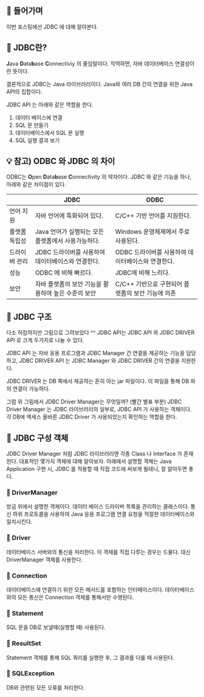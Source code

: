 ## 📢 들어가며

이번 포스팅에선 JDBC 에 대해 알아본다.

## 🤝 JDBC란?

**J**ava **D**ata**b**ase **C**onnectiviy 의 줄임말이다.
직역하면, 자바 데이터베이스 연결성이란 뜻이다.

결론적으로 JDBC는 Java 라이브러리이다.
Java와 여러 DB 간의 연결을 위한 Java API의 집합이다.

JDBC API 는 아래와 같은 역할을 한다.

1. 데이터 베이스에 연결
2. SQL 문 만들기
3. 데이터베이스에서 SQL 문 실행
4. SQL 실행 결과 보기

## 💡 참고) ODBC 와 JDBC 의 차이

ODBC는
**O**pen **D**ata**b**ase **C**onnectivity 의 약자이다.
JDBC 와 같은 기능을 하나, 아래와 같은 차이점이 있다.

|               | JDBC                                                | ODBC                                              |
| ------------- | --------------------------------------------------- | ------------------------------------------------- |
| 언어 지원     | 자바 언어에 특화되어 있다.                          | C/C++ 기반 언어를 지원한다.                       |
| 플랫폼 독립성 | Java 언어가 실행되는 모든 플랫폼에서 사용가능하다.  | Windows 운영체제에서 주로 사용된다.               |
| 드라이버 관리 | JDBC 드라이버를 사용하여 데이터베이스와 연결한다.   | ODBC 드라이버를 사용하여 데이터베이스와 연결한다. |
| 성능          | ODBC 에 비해 빠르다.                                | JDBC에 비해 느리다.                               |
| 보안          | 자바 플랫폼의 보안 기능을 활용하여 높은 수준의 보안 | C/C++ 기반으로 구현되어 플랫폼의 보안 기능에 의존 |

## 🤝 JDBC 구조

다소 허접하지만 그림으로 그려보았다 ^^
JDBC API는 JDBC API 와 JDBC DRIVER API 로 크게 두가지로 나눌 수 있다.

JDBC API 는 자바 응용 프로그램과 JDBC Manager 간 연결을 제공하는 기능을 담당하고,
JDBC DRIVER API 는 JDBC Manager 와 JDBC DRIVER 간의 연결을 지원한다.

JDBC DRIVER 는 DB 쪽에서 제공하는 흔히 아는 jar 파일이다.
이 파일을 통해 DB 와의 연결이 가능하다.

그럼 위 그림에서 JDBC Driver Manager는 무엇일까? (빨간 별표 부분)
JDBC Driver Manager 는 JDBC 라이브러리의 일부로,
JDBC API 가 사용하는 객체이다.
각 DB에 엑세스 올바른 JDBC Driver 가 사용되었는지 확인하는 역할을 한다.

## 🤝 JDBC 구성 객체

JDBC Driver Manager 처럼 JDBC 라이브러리엔
각종 Class 나 Interface 가 존재한다.
대표적인 몇가지 객체에 대해 알아보자.
아래에서 설명할 객체는 Java Application 구현 시,
JDBC 를 적용할 때 직접 코드에 써보게 될테니, 잘 알아두면 좋다.

### 🤚 DriverManager

방금 위에서 설명한 객체이다.
데이터 베이스 드라이버 목록을 관리하는 클래스이다.
통신 하위 프로토콜을 사용하여 Java 응용 프로그램 연결 요청을 적절한 데이터베이스와 일치시킨다.

### 🤚 Driver

데이터베이스 서버와의 통신을 처리한다.
이 객체를 직접 다루는 경우는 드물다.
대신 DriverManager 객체를 사용한다.

### 🤚 Connection

데이터베이스에 연결하기 위한 모든 메서드를 포함하는 인터페이스이다.
데이터베이스와의 모든 통신은 Connection 객체를 통해서만 수행된다.

### 🤚 Statement

SQL 문을 DB로 보낼때(실행할 때) 사용된다.

### 🤚 ResultSet

Statement 객체를 통해 SQL 쿼리를 실행한 후, 그 결과를 다룰 때 사용된다.

### 🤚 SQLException

DB와 관련된 모든 오류를 처리한다.
